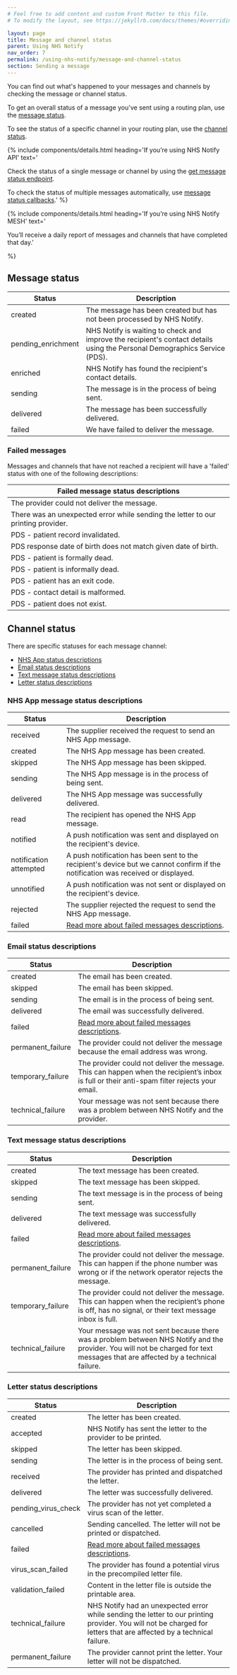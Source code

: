 ```yaml
---
# Feel free to add content and custom Front Matter to this file.
# To modify the layout, see https://jekyllrb.com/docs/themes/#overriding-theme-defaults

layout: page
title: Message and channel status
parent: Using NHS Notify
nav_order: 7
permalink: /using-nhs-notify/message-and-channel-status
section: Sending a message
---
```


You can find out what's happened to your messages and channels by checking the message or channel status.

To get an overall status of a message you've sent using a routing plan, use the [message status](#message-status).

To see the status of a specific channel in your routing plan, use the [channel status](#channel-status).

{% include components/details.html
heading='If you’re using NHS Notify API'
text='

Check the status of a single message or channel by using the [get message status endpoint](https://digital.nhs.uk/developer/api-catalogue/nhs-notify#get-/v1/messages/-messageId-).

To check the status of multiple messages automatically, use [message status callbacks](https://digital.nhs.uk/developer/api-catalogue/nhs-notify#post-/%3Cclient-provided-message-status-URI%3E).'
%}

{% include components/details.html
heading='If you’re using NHS Notify MESH'
text='

You’ll receive a daily report of messages and channels that have completed that day.'

%}

## Message status

| Status             | Description                                                                                                               |
| ------------------ | ------------------------------------------------------------------------------------------------------------------------- |
| created            | The message has been created but has not been processed by NHS Notify.                                                    |
| pending_enrichment | NHS Notify is waiting to check and improve the recipient's contact details using the Personal Demographics Service (PDS). |
| enriched           | NHS Notify has found the recipient's contact details.                                                                     |
| sending            | The message is in the process of being sent.                                                                              |
| delivered          | The message has been successfully delivered.                                                                              |
| failed             | We have failed to deliver the message.                                                                                    |

### Failed messages

Messages and channels that have not reached a recipient will have a 'failed' status with one of the following descriptions:

| Failed message status descriptions                                               |
| -------------------------------------------------------------------------------- |
| The provider could not deliver the message.                                      |
| There was an unexpected error while sending the letter to our printing provider. |
| PDS - patient record invalidated.                                                |
| PDS response date of birth does not match given date of birth.                   |
| PDS - patient is formally dead.                                                  |
| PDS - patient is informally dead.                                                |
| PDS - patient has an exit code.                                                  |
| PDS - contact detail is malformed.                                               |
| PDS - patient does not exist.                                                    |

## Channel status

There are specific statuses for each message channel:

- [NHS App status descriptions](#nhs-app-message-status-descriptions) <!-- markdownlint-disable-line -->
- [Email status descriptions](#email-status-descriptions)
- [Text message status descriptions](#text-message-status-descriptions)
- [Letter status descriptions](#letter-status-descriptions)

### NHS App message status descriptions

| Status                 | Description                                                                                                                      |
| ---------------------- | -------------------------------------------------------------------------------------------------------------------------------- |
| received               | The supplier received the request to send an NHS App message.                                                                    |
| created                | The NHS App message has been created.                                                                                            |
| skipped                | The NHS App message has been skipped.                                                                                            |
| sending                | The NHS App message is in the process of being sent.                                                                             |
| delivered              | The NHS App message was successfully delivered.                                                                                  |
| read                   | The recipient has opened the NHS App message.                                                                                    |
| notified               | A push notification was sent and displayed on the recipient's device.                                                            |
| notification attempted | A push notification has been sent to the recipient's device but we cannot confirm if the notification was received or displayed. |
| unnotified             | A push notification was not sent or displayed on the recipient's device.                                                         |
| rejected               | The supplier rejected the request to send the NHS App message.                                                                   |
| failed                 | [Read more about failed messages descriptions](#failed-messages).                                                                |

### Email status descriptions

| Status            | Description                                                                                                                                  |
| ----------------- | -------------------------------------------------------------------------------------------------------------------------------------------- |
| created           | The email has been created.                                                                                                                  |
| skipped           | The email has been skipped.                                                                                                                  |
| sending           | The email is in the process of being sent.                                                                                                   |
| delivered         | The email was successfully delivered.                                                                                                        |
| failed            | [Read more about failed messages descriptions](#failed-messages).                                                                            |
| permanent_failure | The provider could not deliver the message because the email address was wrong.                                                              |
| temporary_failure | The provider could not deliver the message. This can happen when the recipient’s inbox is full or their anti-spam filter rejects your email. |
| technical_failure | Your message was not sent because there was a problem between NHS Notify and the provider.                                                   |

### Text message status descriptions

| Status            | Description                                                                                                                                                                    |
| ----------------- | ------------------------------------------------------------------------------------------------------------------------------------------------------------------------------ |
| created           | The text message has been created.                                                                                                                                             |
| skipped           | The text message has been skipped.                                                                                                                                             |
| sending           | The text message is in the process of being sent.                                                                                                                              |
| delivered         | The text message was successfully delivered.                                                                                                                                   |
| failed            | [Read more about failed messages descriptions](#failed-messages).                                                                                                              |
| permanent_failure | The provider could not deliver the message. This can happen if the phone number was wrong or if the network operator rejects the message.                                      |
| temporary_failure | The provider could not deliver the message. This can happen when the recipient’s phone is off, has no signal, or their text message inbox is full.                             |
| technical_failure | Your message was not sent because there was a problem between NHS Notify and the provider. You will not be charged for text messages that are affected by a technical failure. |

### Letter status descriptions

| Status              | Description                                                                                                                                                         |
| ------------------- | ------------------------------------------------------------------------------------------------------------------------------------------------------------------- |
| created             | The letter has been created.                                                                                                                                        |
| accepted            | NHS Notify has sent the letter to the provider to be printed.                                                                                                       |
| skipped             | The letter has been skipped.                                                                                                                                        |
| sending             | The letter is in the process of being sent.                                                                                                                         |
| received            | The provider has printed and dispatched the letter.                                                                                                                 |
| delivered           | The letter was successfully delivered.                                                                                                                              |
| pending_virus_check | The provider has not yet completed a virus scan of the letter.                                                                                                      |
| cancelled           | Sending cancelled. The letter will not be printed or dispatched.                                                                                                    |
| failed              | [Read more about failed messages descriptions](#failed-messages).                                                                                                   |
| virus_scan_failed   | The provider has found a potential virus in the precompiled letter file.                                                                                            |
| validation_failed   | Content in the letter file is outside the printable area.                                                                                                           |
| technical_failure   | NHS Notify had an unexpected error while sending the letter to our printing provider. You will not be charged for letters that are affected by a technical failure. |
| permanent_failure   | The provider cannot print the letter. Your letter will not be dispatched.                                                                                           |
